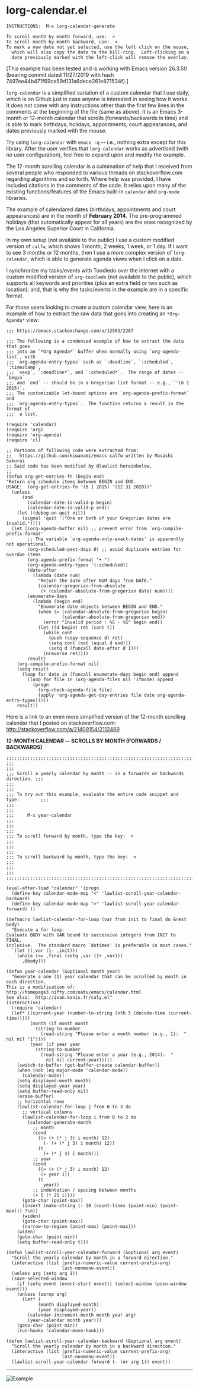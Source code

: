 lorg-calendar.el
================

    INSTRUCTIONS:  M-x lorg-calendar-generate

    To scroll month by month forward, use:  >
    To scroll month by month backward, use:  <
    To mark a new date not yet selected, use the left click on the mouse,
      which will also copy the date to the kill-ring.  Left-clicking on a
      date previously marked with the left-click will remove the overlay.

[This example has been tested and is working with Emacs version 26.3.50 (bearing commit dated 11/27/2019 with hash 7497ee44b471f69ce59d131a6dece261e871534f).]

`lorg-calendar` is a simplified variation of a custom calendar that I use daily, which is on Github just in case anyone is interested in seeing how it works.  It does not come with any instructions other than the first few lines in the comments at the beginning of the file (same as above).  It is an Emacs 3-month or 12-month calendar that scrolls (forwards/backwards in time) and is able to mark birthdays, holidays, appointments, court appearances, and dates previously marked with the mouse.

Try using `lorg-calendar` with `emacs -q` -- i.e., nothing extra except for this library.  After the user verifies that `lorg-calendar` works as advertised (with no user configuration), feel free to expand upon and modify the example.

The 12-month scrolling calendar is a culmination of help that I received from several people who responded to various threads on stackoverflow.com regarding algorithms and so forth.  Where help was provided, I have included citations in the comments of the code.  It relies upon many of the existing functions/features of the Emacs built-in `calendar` and `org-mode` libraries.

The example of calendared dates (birthdays, appointments and court appearances) are in the month of **February 2014**.  The pre-programmed holidays (that automatically appear for all years) are the ones recognized by the Los Angeles Superior Court in California.

In my own setup (not available to the public) I use a custom modified version of `calfw`, which shows 1 month, 2 weeks, 1 week, or 1 day.  If I want to see 3 months or 12 months, then I use a more complex version of `lorg-calendar`, which is able to generate agenda views when I click on a date.

I synchronize my tasks/events with Toodledo over the internet with a custom modified version of `org-toodledo` (not available to the public), which supports all keywords and priorities (plus an extra field or two such as location); and, that is why the tasks/events in the example are in a specific format.

For those users looking to create a custom calendar view, here is an example of how to extract the raw data that goes into creating an `*Org-Agenda*` view:

    ;;; https://emacs.stackexchange.com/a/12563/2287

    ;;; The following is a condensed example of how to extract the data that goes
    ;;; into an `*Org Agenda*` buffer when normally using `org-agenda-list`, with
    ;;; `org-agenda-entry-types` such as `:deadline`, `:scheduled`, `:timestamp`,
    ;;; `sexp`, `:deadline*`, and `:scheduled*`.  The range of dates -- `begin`
    ;;; and `end` -- should be in a Gregorian list format -- e.g., `'(6 1 2015)`.
    ;;; The customizable let-bound options are `org-agenda-prefix-format` and
    ;;; `org-agenda-entry-types`.  The function returns a result in the format of
    ;;;  a list.

    (require 'calendar)
    (require 'org)
    (require 'org-agenda)
    (require 'cl)

    ;; Portions of following code were extracted from:
    ;;   https://github.com/kiwanami/emacs-calfw written by Masashi Sakurai
    ;; Said code has been modified by @lawlist hereinbelow.
    ;;
    (defun org-get-entries-fn (begin end)
    "Return org schedule items between BEGIN and END.
    USAGE:  (org-get-entries-fn '(6 1 2015) '(12 31 2020))"
      (unless
          (and
            (calendar-date-is-valid-p begin)
            (calendar-date-is-valid-p end))
        (let ((debug-on-quit nil))
          (signal 'quit '("One or both of your Gregorian dates are invalid."))))
      (let ((org-agenda-buffer nil) ;; prevent error from `org-compile-prefix-format'
            ;; The variable `org-agenda-only-exact-dates' is apparently not operational.
            (org-scheduled-past-days 0) ;; avoid duplicate entries for overdue items
            (org-agenda-prefix-format "• ")
            (org-agenda-entry-types '(:scheduled))
            (date-after
              (lambda (date num)
                "Return the date after NUM days from DATE."
                (calendar-gregorian-from-absolute
                 (+ (calendar-absolute-from-gregorian date) num))))
            (enumerate-days
              (lambda (begin end)
                "Enumerate date objects between BEGIN and END."
                (when (> (calendar-absolute-from-gregorian begin)
                         (calendar-absolute-from-gregorian end))
                  (error "Invalid period : %S - %S" begin end))
                (let ((d begin) ret (cont t))
                  (while cont
                    (push (copy-sequence d) ret)
                    (setq cont (not (equal d end)))
                    (setq d (funcall date-after d 1)))
                  (nreverse ret))))
            result)
        (org-compile-prefix-format nil)
        (setq result
          (loop for date in (funcall enumerate-days begin end) append
            (loop for file in (org-agenda-files nil 'ifmode) append
              (progn
                (org-check-agenda-file file)
                (apply 'org-agenda-get-day-entries file date org-agenda-entry-types)))))
        result))


Here is a link to an even more simplified version of the 12-month scrolling calendar that I posted on stackoverflow.com:  http://stackoverflow.com/a/21409154/2112489

**12-MONTH CALENDAR -- SCROLLS BY MONTH (FORWARDS / BACKWARDS)**

    ;;;;;;;;;;;;;;;;;;;;;;;;;;;;;;;;;;;;;;;;;;;;;;;;;;;;;;;;;;;;;;;;;;;;;;;;;;;;;;;;;;
    ;;;                                                                            ;;;
    ;;; Scroll a yearly calendar by month -- in a forwards or backwards direction. ;;;
    ;;;                                                                            ;;;
    ;;; To try out this example, evaluate the entire code snippet and type:        ;;;
    ;;;                                                                            ;;;
    ;;;     M-x year-calendar                                                      ;;;
    ;;;                                                                            ;;;
    ;;; To scroll forward by month, type the key:  >                               ;;;
    ;;;                                                                            ;;;
    ;;; To scroll backward by month, type the key:  <                              ;;;
    ;;;                                                                            ;;;
    ;;;;;;;;;;;;;;;;;;;;;;;;;;;;;;;;;;;;;;;;;;;;;;;;;;;;;;;;;;;;;;;;;;;;;;;;;;;;;;;;;;

    (eval-after-load "calendar" '(progn
      (define-key calendar-mode-map "<" 'lawlist-scroll-year-calendar-backward)
      (define-key calendar-mode-map ">" 'lawlist-scroll-year-calendar-forward) ))

    (defmacro lawlist-calendar-for-loop (var from init to final do &rest body)
      "Execute a for loop.
    Evaluate BODY with VAR bound to successive integers from INIT to FINAL,
    inclusive.  The standard macro `dotimes' is preferable in most cases."
      `(let ((,var (1- ,init)))
        (while (>= ,final (setq ,var (1+ ,var)))
          ,@body)))

    (defun year-calendar (&optional month year)
      "Generate a one (1) year calendar that can be scrolled by month in each direction.
    This is a modification of:  http://homepage3.nifty.com/oatu/emacs/calendar.html
    See also:  http://ivan.kanis.fr/caly.el"
    (interactive)
      (require 'calendar)
      (let* ((current-year (number-to-string (nth 5 (decode-time (current-time)))))
             (month (if month month
               (string-to-number
                 (read-string "Please enter a month number (e.g., 1):  " nil nil "1"))))
             (year (if year year
               (string-to-number
                 (read-string "Please enter a year (e.g., 2014):  "
                   nil nil current-year)))))
        (switch-to-buffer (get-buffer-create calendar-buffer))
        (when (not (eq major-mode 'calendar-mode))
          (calendar-mode))
        (setq displayed-month month)
        (setq displayed-year year)
        (setq buffer-read-only nil)
        (erase-buffer)
        ;; horizontal rows
        (lawlist-calendar-for-loop j from 0 to 3 do
          ;; vertical columns
          (lawlist-calendar-for-loop i from 0 to 2 do
            (calendar-generate-month
              ;; month
              (cond
                ((> (+ (* j 3) i month) 12)
                  (- (+ (* j 3) i month) 12))
                (t
                  (+ (* j 3) i month)))
              ;; year
              (cond
                ((> (+ (* j 3) i month) 12)
                 (+ year 1))
                (t
                  year))
              ;; indentation / spacing between months
              (+ 5 (* 25 i))))
          (goto-char (point-max))
          (insert (make-string (- 10 (count-lines (point-min) (point-max))) ?\n))
          (widen)
          (goto-char (point-max))
          (narrow-to-region (point-max) (point-max)))
        (widen)
        (goto-char (point-min))
        (setq buffer-read-only t)))

    (defun lawlist-scroll-year-calendar-forward (&optional arg event)
      "Scroll the yearly calendar by month in a forward direction."
      (interactive (list (prefix-numeric-value current-prefix-arg)
                         last-nonmenu-event))
      (unless arg (setq arg 1))
      (save-selected-window
        (if (setq event (event-start event)) (select-window (posn-window event)))
        (unless (zerop arg)
          (let* (
                (month displayed-month)
                (year displayed-year))
            (calendar-increment-month month year arg)
            (year-calendar month year)))
        (goto-char (point-min))
        (run-hooks 'calendar-move-hook)))

    (defun lawlist-scroll-year-calendar-backward (&optional arg event)
      "Scroll the yearly calendar by month in a backward direction."
      (interactive (list (prefix-numeric-value current-prefix-arg)
                         last-nonmenu-event))
      (lawlist-scroll-year-calendar-forward (- (or arg 1)) event))

___

![Example](https://www.lawlist.com/images/calendar_example.png)